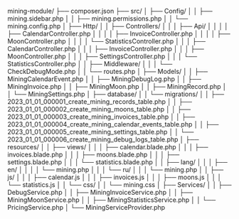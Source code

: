mining-module/
├── composer.json
├── src/
│   ├── Config/
│   │   ├── mining.sidebar.php
│   │   ├── mining.permissions.php
│   │   └── mining.config.php
│   ├── Http/
│   │   ├── Controllers/
│   │   │   ├── Api/
│   │   │   │   ├── CalendarController.php
│   │   │   │   ├── InvoiceController.php
│   │   │   │   ├── MoonController.php
│   │   │   │   └── StatisticsController.php
│   │   │   ├── CalendarController.php
│   │   │   ├── InvoiceController.php
│   │   │   ├── MoonController.php
│   │   │   ├── SettingsController.php
│   │   │   └── StatisticsController.php
│   │   ├── Middleware/
│   │   │   └── CheckDebugMode.php
│   │   └── routes.php
│   ├── Models/
│   │   ├── MiningCalendarEvent.php
│   │   ├── MiningDebugLog.php
│   │   ├── MiningInvoice.php
│   │   ├── MiningMoon.php
│   │   ├── MiningRecord.php
│   │   └── MiningSettings.php
│   ├── database/
│   │   └── migrations/
│   │       ├── 2023_01_01_000001_create_mining_records_table.php
│   │       ├── 2023_01_01_000002_create_mining_moons_table.php
│   │       ├── 2023_01_01_000003_create_mining_invoices_table.php
│   │       ├── 2023_01_01_000004_create_mining_calendar_events_table.php
│   │       ├── 2023_01_01_000005_create_mining_settings_table.php
│   │       └── 2023_01_01_000006_create_mining_debug_logs_table.php
│   ├── resources/
│   │   ├── views/
│   │   │   ├── calendar.blade.php
│   │   │   ├── invoices.blade.php
│   │   │   ├── moons.blade.php
│   │   │   ├── settings.blade.php
│   │   │   └── statistics.blade.php
│   │   ├── lang/
│   │   │   ├── en/
│   │   │   │   └── mining.php
│   │   │   └── ru/
│   │   │       └── mining.php
│   │   ├── js/
│   │   │   ├── calendar.js
│   │   │   ├── invoices.js
│   │   │   ├── moons.js
│   │   │   └── statistics.js
│   │   └── css/
│   │       └── mining.css
│   ├── Services/
│   │   ├── DebugService.php
│   │   ├── MiningInvoiceService.php
│   │   ├── MiningMoonService.php
│   │   ├── MiningStatisticsService.php
│   │   └── PricingService.php
│   └── MiningServiceProvider.php
